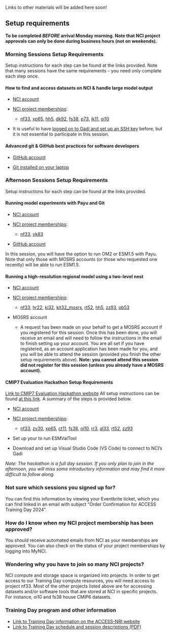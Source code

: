 Links to other materials will be added here soon!



## Setup requirements

**To be completed *BEFORE* arrival Monday morning. Note that NCI project approvals can only be done during business hours (not on weekends).**

### Morning Sessions Setup Requirements 
Setup instructions for each step can be found at the links provided. Note that many sessions have the same requirements – you need only complete each step once. 
 
#### How to find and access datasets on NCI & handle large model output   

- [NCI account](https://access-hive.org.au/getting_started/set_up_nci_account/#create-an-nci-user-account)

- [NCI project memberships](https://access-hive.org.au/getting_started/set_up_nci_account/#join-relevant-nci-projects):
    - [nf33](https://my.nci.org.au/mancini/project/nf33), [xp65](https://my.nci.org.au/mancini/project/xp65), [hh5](https://my.nci.org.au/mancini/project/hh5), [dk92](https://my.nci.org.au/mancini/project/dk92), [fs38](https://my.nci.org.au/mancini/project/fs38), [p73](https://my.nci.org.au/mancini/project/p73), [ik11](https://my.nci.org.au/mancini/project/ik11), [oi10](https://my.nci.org.au/mancini/project/oi10) 

- It is useful to have [logged on to Gadi and set up an SSH key](https://access-hive.org.au/getting_started/set_up_nci_account/#login-to-gadi) before, but it is not essential to participate in this session. 

 
#### Advanced git & GitHub best practices for software developers 

- [GitHub account](https://github.com)

- [Git installed on your laptop](https://github.com/git-guides/install-git)
 
### Afternoon Sessions Setup Requirements 
Setup instructions for each step can be found at the links provided. 
 
#### Running model experiments with Payu and Git 

- [NCI account](https://access-hive.org.au/getting_started/set_up_nci_account/#create-an-nci-user-account)

- [NCI project memberships](https://access-hive.org.au/getting_started/set_up_nci_account/#join-relevant-nci-projects):
    - [nf33](https://my.nci.org.au/mancini/project/nf33), [vk83](https://my.nci.org.au/mancini/project/vk83) 

- [GitHub account](https://github.com)

In this session, you will have the option to run OM2 or ESM1.5 with Payu. Note that only those with MOSRS accounts (or those who requested one recently) will be able to run ESM1.5. 
 
#### Running a high-resolution regional model using a two-level nest    

- [NCI account](https://access-hive.org.au/getting_started/set_up_nci_account/#create-an-nci-user-account)

- [NCI project memberships](https://access-hive.org.au/getting_started/set_up_nci_account/#join-relevant-nci-projects):
    - [nf33](https://my.nci.org.au/mancini/project/nf33), [hr22](https://my.nci.org.au/mancini/project/hr22), [ki32](https://my.nci.org.au/mancini/project/ki32), [kit32_mosrs](https://my.nci.org.au/mancini/project/kit32_mosrs), [rt52](https://my.nci.org.au/mancini/project/rt52), [hh5](https://my.nci.org.au/mancini/project/hh5), [zz93](https://my.nci.org.au/mancini/project/zz93), [ob53](https://my.nci.org.au/mancini/project/ob53)

- MOSRS account 

  - A request has been made on your behalf to get a MOSRS account if you registered for this session. Once this has been done, you will receive an email and will need to follow the instructions in the email to finish setting up your account. You are all set if you have registered, as an account application has been made for you, and you will be able to attend the session (provided you finish the other setup requirements above). **Note: you cannot attend this session did not register for this session (unless you already have a MOSRS account).**
 
#### CMIP7 Evaluation Hackathon Setup Requirements 
[Link to CMIP7 Evaluation Hackathon website](https://access-nri.github.io/CMIP7_MED_Hackathon/index.html)
All setup instructions can be found [at this link](https://access-nri.github.io/CMIP7_MED_Hackathon/setup.html). A summary of the steps is provided below. 

- [NCI account](https://access-hive.org.au/getting_started/set_up_nci_account/#create-an-nci-user-account)

- [NCI project memberships](https://access-hive.org.au/getting_started/set_up_nci_account/#join-relevant-nci-projects):
    - [nf33](https://my.nci.org.au/mancini/project/nf33), [zv30](https://my.nci.org.au/mancini/project/zv30), [xp65](https://my.nci.org.au/mancini/project/xp65), [ct11](https://my.nci.org.au/mancini/project/ct11), [fs38](https://my.nci.org.au/mancini/project/fs38), [oi10](https://my.nci.org.au/mancini/project/oi10), [rr3](https://my.nci.org.au/mancini/project/rr3), [al33](https://my.nci.org.au/mancini/project/al33), [rt52](https://my.nci.org.au/mancini/project/rt52), [zz93](https://my.nci.org.au/mancini/project/zz93)

- Set up your  to run ESMValTool 

- Download and set up Visual Studio Code (VS Code) to connect to NCI’s Gadi 

_Note: The hackathon is a full day session. If you only plan to join in the afternoon, you will miss some introductory information and may find it more difficult to follow along._
 
 
### Not sure which sessions you signed up for? 
You can find this information by viewing your Eventbrite ticket, which you can find linked in an email with subject “Order Confirmation for ACCESS Training Day 2024”. 
 
### How do I know when my NCI project membership has been approved? 
You should receive automated emails from NCI as your memberships are approved. You can also check on the status of your project memberships by logging into MyNCI.  
 
### Wondering why you have to join so many NCI projects? 
NCI compute and storage space is organized into projects. In order to get access to our Training Day compute resources, you will need access to project nf33. Most of the other projects listed above are for accessing datasets and/or software tools that are stored at NCI in specific projects. For instance, oi10 and fs38 house CMIP6 datasets. 
 
### Training Day program and other information 
- [Link to Training Day information on the ACCESS-NRI website](https://www.access-nri.org.au/event/access-training-day-2-september-2024/)
- [Link to Training Day schedule and session descriptions (PDF)](https://www.access-nri.org.au/wp-content/uploads/2024/07/Schedule_and_session_details.pdf) 
 
